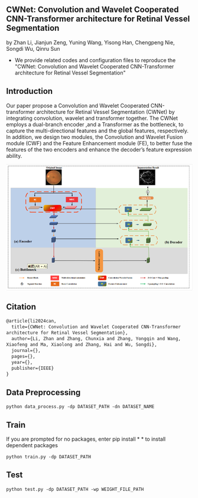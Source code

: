## CWNet: Convolution and Wavelet Cooperated CNN-Transformer architecture for Retinal Vessel Segmentation

by Zhan Li, Jianjun Zeng, Yuning Wang, Yisong Han, Chengpeng Nie, Songdi Wu, Qinru Sun


* We provide related codes and configuration files to reproduce the "CWNet: Convolution and Wavelet Cooperated CNN-Transformer architecture for Retinal Vessel Segmentation"

## Introduction
Our paper propose a Convolution and Wavelet Cooperated CNN-transformer architecture for Retinal Vessel Segmentation (CWNet) by integrating convolution, wavelet and transformer together. The
CWNet employs a dual-branch encoder ,and a Transformer as the bottleneck, to capture the
multi-directional features and the global features, respectively.
In addition, we design two modules, the Convolution and
Wavelet Fusion module (CWF) and the Feature Enhancement
module (FE), to better fuse the features of the two encoders
and enhance the decoder’s feature expression ability.

<div align="center">
  <img src="figures/framework.png" width="600" />
</div>


## Citation
```
@article{li2024can,
  title={CWNet: Convolution and Wavelet Cooperated CNN-Transformer architecture for Retinal Vessel Segmentation},
  author={Li, Zhan and Zhang, Chunxia and Zhang, Yongqin and Wang, Xiaofeng and Ma, Xiaolong and Zhang, Hai and Wu, Songdi},
  journal={},
  pages={},
  year={},
  publisher={IEEE}
}
```

## Data Preprocessing
```
python data_process.py -dp DATASET_PATH -dn DATASET_NAME
```

## Train
If you are prompted for no packages, enter pip install * * to install dependent packages
```
python train.py -dp DATASET_PATH
```

## Test
```
python test.py -dp DATASET_PATH -wp WEIGHT_FILE_PATH
```
